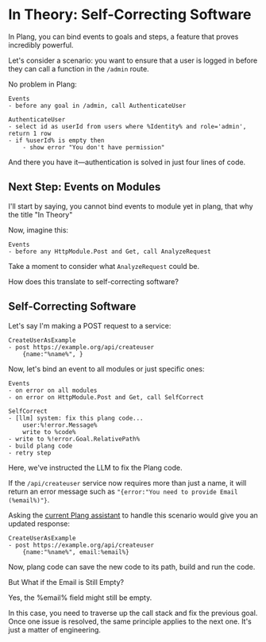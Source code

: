 # In Theory: Self-Correcting Software

In Plang, you can bind events to goals and steps, a feature that proves incredibly powerful.

Let's consider a scenario: you want to ensure that a user is logged in before they can call a function in the `/admin` route. 

No problem in Plang:

```plang
Events
- before any goal in /admin, call AuthenticateUser

AuthenticateUser
- select id as userId from users where %Identity% and role='admin', return 1 row
- if %userId% is empty then
    - show error "You don't have permission"
```

And there you have it—authentication is solved in just four lines of code.

## Next Step: Events on Modules

I'll start by saying, you cannot bind events to module yet in plang, that why the title "In Theory"

Now, imagine this:

```plang
Events
- before any HttpModule.Post and Get, call AnalyzeRequest
```

Take a moment to consider what `AnalyzeRequest` could be. 

How does this translate to self-correcting software?

## Self-Correcting Software

Let's say I'm making a POST request to a service:

```plang
CreateUserAsExample
- post https://example.org/api/createuser
    {name:"%name%", }
```

Now, let's bind an event to all modules or just specific ones:

```plang
Events
- on error on all modules
- on error on HttpModule.Post and Get, call SelfCorrect

SelfCorrect
- [llm] system: fix this plang code...
    user:%!error.Message%
    write to %code%
- write to %!error.Goal.RelativePath%
- build plang code
- retry step
```

Here, we've instructed the LLM to fix the Plang code. 

If the `/api/createuser` service now requires more than just a name, it will return an error message such as `"{error:"You need to provide Email (%email%)"}`.

Asking the [current Plang assistant](https://chatgpt.com/share/78637171-19bd-40d5-9c16-e53bd64c12b1) to handle this scenario would give you an updated response:

```plang
CreateUserAsExample
- post https://example.org/api/createuser
    {name:"%name%", email:%email%}
```

Now, plang code can save the new code to its path, build and run the code.

But What if the Email is Still Empty?

Yes, the %email% field might still be empty. 

In this case, you need to traverse up the call stack and fix the previous goal. Once one issue is resolved, the same principle applies to the next one. It's just a matter of engineering.
